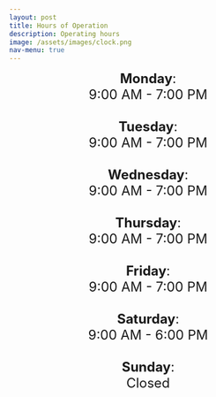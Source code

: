 ```yaml
---
layout: post
title: Hours of Operation
description: Operating hours
image: /assets/images/clock.png
nav-menu: true
---
```

<p align= "center">
<font size="+2">
<b>Monday</b>:<br>9:00 AM - 7:00 PM<br><br>
<b>Tuesday</b>: <br>9:00 AM - 7:00 PM<br><br>
<b>Wednesday</b>: <br>9:00 AM - 7:00 PM<br><br>
<b>Thursday</b>: <br>9:00 AM - 7:00 PM<br><br>
<b>Friday</b>:<br> 9:00 AM - 7:00 PM<br><br>
<b>Saturday</b>: <br>9:00 AM - 6:00 PM<br><br>
<b>Sunday</b>: <br>Closed<br></font>
</p>